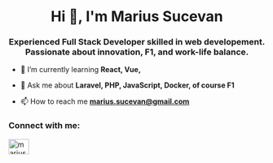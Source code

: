 <h1 align="center">Hi 👋, I'm Marius Sucevan</h1>
<h3 align="center">Experienced Full Stack Developer skilled in web developement. Passionate about innovation, F1, and work-life balance.</h3>

- 🌱 I’m currently learning **React, Vue,**

- 💬 Ask me about **Laravel, PHP, JavaScript, Docker, of course F1**

- 📫 How to reach me **marius.sucevan@gmail.com**

<h3 align="left">Connect with me:</h3>
<p align="left">
<a href="https://linkedin.com/in/marius-sucevan-developer" target="blank"><img align="center" src="https://raw.githubusercontent.com/rahuldkjain/github-profile-readme-generator/master/src/images/icons/Social/linked-in-alt.svg" alt="marius-sucevan-developer" height="30" width="40" /></a>
</p>

